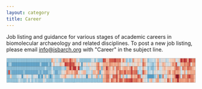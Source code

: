```yaml
---
layout: category
title: Career
---
```


Job listing and guidance for various stages of academic careers in biomolecular archaeology and related disciplines. To post a new job listing, please email info@isbarch.org with "Career" in the subject line.

![Heatmap](/assets/images/banners/heatmap1.png)
